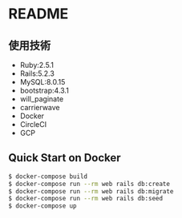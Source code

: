 # README

## 使用技術
- Ruby:2.5.1
- Rails:5.2.3
- MySQL:8.0.15
- bootstrap:4.3.1
- will_paginate
- carrierwave
- Docker
- CircleCI
- GCP

## Quick Start on Docker
```bash
$ docker-compose build
$ docker-compose run --rm web rails db:create
$ docker-compose run --rm web rails db:migrate
$ docker-compose run --rm web rails db:seed
$ docker-compose up
```
